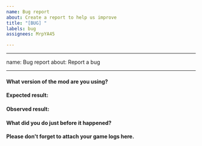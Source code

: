 ```yaml
---
name: Bug report
about: Create a report to help us improve
title: "[BUG] "
labels: bug
assignees: MrpYA45

---
```


---
name: Bug report
about: Report a bug

---

#### What version of the mod are you using?


#### Expected result:


#### Observed result:


#### What did you do just before it happened?


#### Please don't forget to attach your game logs here.
